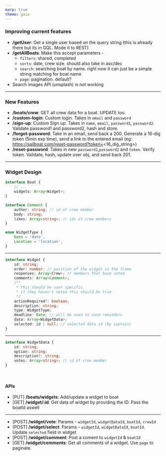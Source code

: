 ```yaml
---
marp: true
theme: gaia
---
```


### Improving current features

- **/getUser**: Get a single user based on the query string (this is already there but its in GQL. Mode it to REST)
- **/getAllBoats**: Make this accept parameters - 
    - `filters`: shared, completed
    - `sorts`: date, crew size. should also take in asc/dec
    - `search`: searching boat by name. right now it can just be a simple string matching for boat name
    - `page`: pagination. default?
- Search images API (unsplash) is not working

---

### New Features
- **/boats/crew**: GET all crew data for a boat. UPDATE too.
- **/custom-login**: Custom login. Takes in `email` and `password`
- **/sign-up**: Custom Sign up. Takes in `name`, `email`, `password1`, `password2`. Validate password1 and password2, hash and store.
- **/forgot-password**: Take in an email, send back a 200. Generate a 16-dig token (5min exp time), send a link to the entered email (eg: https://sailboat.com/reset-password?token=<16_dig_string>)
- **/reset-password**: Takes in new `password1`,`password2` and `token`. Verify token. Validate, hash, update user obj, and send back 201.


---

### Widget Design

```ts
interface Boat {
    // ...
    widgets: Array<Widget>;
}

interface Comment {
    author: string; // id of crew member
    body: string;
    likes: Array<string>; // ids of crew members
}

enum WidgetType {
    Date = 'date',
    Location = 'location',
}
```

---

```ts
interface Widget {
    id: string;
    order: number; // position of the widget in the frame
    responses: Array<Crew>; // members that have voted
    comments: Array<Comment>;
    /** 
     * this should be user specific.  
     * if they haven't voted this should be true
     */ 
    actionRequired?: boolean;
    description: string;
    type: WidgetType;
    deadline: Date; // will be used to send reminders
    data: Array<WidgetData>;
    selected: id | null; // selected data id (by captain)
}
```

---
```ts
interface WidgetData {
    id: string;
    option: string;
    description?: string;
    votes: Array<string>; // id of crew member
}

```
<br />

#### APIs
- [PUT] **/boats/widgets**: Add/update a widget to boat
- [GET] **/widget/:id**: Get data of widget by providing the ID. Pass the boatId aswell


---
- [POST] **/widget/vote**: Params - `widgetId`, `widgetDataId`, `boatId`, `crewId`
- [POST] **/widget/select**: Params - `widgetId`, `widgetDataId`, `boatId`. Update `selected` field in widget
- [POST] **/widget/comment**: Post a coment to `widgetId` & `boatId`
- [GET] **/widget/comments**: Get all comments of a widget. Use `page` to paginate.

